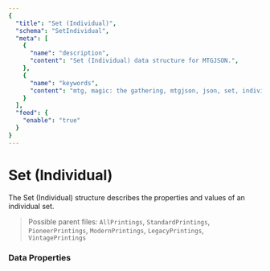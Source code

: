 ```yaml
---
{
  "title": "Set (Individual)",
  "schema": "SetIndividual",
  "meta": [
    {
      "name": "description",
      "content": "Set (Individual) data structure for MTGJSON.",
    },
    {
      "name": "keywords",
      "content": "mtg, magic: the gathering, mtgjson, json, set, individual",
    }
  ],
  "feed": {
    "enable": "true"
  }
}
---
```


# Set (Individual)

The Set (Individual) structure describes the properties and values of an individual set.

> Possible parent files: `AllPrintings`, `StandardPrintings`, `PioneerPrintings`, `ModernPrintings`, `LegacyPrintings`, `VintagePrintings`  

### Data Properties

<Documentation/>

